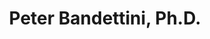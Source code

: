 ---
title: "Peter Bandettini, Ph.D." 
presenter_id: peter_bandettini
layout: member_all_presentations
permalink: /member_full_publications/:presenter_id/
---